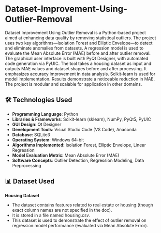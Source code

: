 # Dataset-Improvement-Using-Outlier-Removal

Dataset Improvement Using Outlier Removal is a Python-based project aimed at enhancing data quality by removing statistical outliers. The project uses two key algorithms—Isolation Forest and Elliptic Envelope—to detect and eliminate anomalies from datasets. A regression model is used to evaluate the Mean Absolute Error (MAE) before and after outlier removal. The graphical user interface is built with PyQt Designer, with automated code generation via PyUIC. The tool takes a housing dataset as input and outputs MAE values and dataset shapes before and after processing. It emphasizes accuracy improvement in data analysis. Scikit-learn is used for model implementation. Results demonstrate a noticeable reduction in MAE. The project is modular and scalable for application in other domains.

## 🛠️ Technologies Used
- **Programming Language**: Python
- **Libraries & Frameworks**: Scikit-learn (sklearn), NumPy, PyQt5, PyUIC
- **GUI Design**: Qt Designer
- **Development Tools**: Visual Studio Code (VS Code), Anaconda
- **Database**: SQLite3
- **Operating System**: Windows 64-bit
- **Algorithms Implemented**: Isolation Forest, Elliptic Envelope, Linear Regression
- **Model Evaluation Metric**: Mean Absolute Error (MAE)
- **Software Concepts**: Outlier Detection, Regression Modeling, Data Preprocessing

## 📊 Dataset Used
**Housing Dataset**
- The dataset contains features related to real estate or housing (though exact column names are not specified in the doc).
-	It is stored in a file named housing.csv.
-	This dataset is used to demonstrate the effect of outlier removal on regression model performance (evaluated via Mean Absolute Error).
